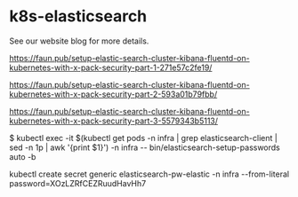 # k8s-elasticsearch

See our website blog for more details.

https://faun.pub/setup-elastic-search-cluster-kibana-fluentd-on-kubernetes-with-x-pack-security-part-1-271e57c2fe19/

https://faun.pub/setup-elastic-search-cluster-kibana-fluentd-on-kubernetes-with-x-pack-security-part-2-593a01b79fbb/

https://faun.pub/setup-elastic-search-cluster-kibana-fluentd-on-kubernetes-with-x-pack-security-part-3-5579343b5113/



$ kubectl exec -it $(kubectl get pods -n infra | grep elasticsearch-client | sed -n 1p | awk '{print $1}') -n infra -- bin/elasticsearch-setup-passwords auto -b

kubectl create secret generic elasticsearch-pw-elastic -n infra --from-literal password=XOzLZRfCEZRuudHavHh7


